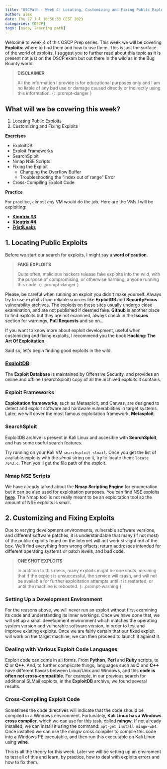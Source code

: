 ```yaml
---
title: "OSCPath - Week 4: Locating, Customizing and Fixing Public Exploits"
author: alex
date: Thu 27 Jul 10:56:33 CEST 2023
categories: [OSCP]
tags: [oscp, learning path]
---
```


Welcome to week 4 of this OSCP Prep series. This week we will be covering **Exploits**: where to find them and how to use them. This is just the surface of the world of exploits. I suggest you to further read about this topic as it is present not just on the OSCP exam but out there in the wild as in the Bug Bounty world.

> **DISCLAIMER** 
>
> All the information I provide is for educational purposes only and I am no liable of any bad use or damage caused directly or indirectly using this information.
{: .prompt-danger }

## What will we be covering this week?

1. Locating Public Exploits
2. Customizing and Fixing Exploits

**Exercises**

- ExploitDB
- Exploit Frameworks
- SearchSploit
- Nmap NSE Scripts
- Fixing the Exploit
    - Changing the Overflow Buffer
    - Troubleshooting the "index out of range" Error
- Cross-Compiling Exploit Code

**Practice**

For practice, almost any VM would do the job. Here are the VMs I will be exploiting:

- **[Kioptrix #3](/posts/2023-07-28-kioptrix-3-walkthrough/)** 
- **[Kioptrix #4](/posts/2023-07-28-kioptrix-4-walkthrough/)**
- **[FristiLeaks](/posts/2023-07-28-fristileaks-walkthrough/)**

## 1. Locating Public Exploits

Before we start our search for exploits, I might say a **word of caution**. 

> **FAKE EXPLOITS** 
>
> Quite often, malicious hackers release fake exploits into the wild, with the purpose of compromising, or otherwise harming, anyone running this code.
{: .prompt-danger }

Please, be careful when running an exploit you didn't make yourself. Always try to use exploits from reliable sources like **ExploitDB** and **SecurityFocus** vulnerability archives. The exploits on these sites usually undergo close examination, and are not published if deemed fake. **Github** is another place to find exploits but they are not examined, always check in the **Issues** section for warnings, **Pull Requests** and so on...

If you want to know more about exploit development, useful when customizing and fixing exploits, I recommend you the book **Hacking: The Art Of Exploitation**.

Said so, let's begin finding good exploits in the wild.

### [ExploitDB](https://www.exploit-db.com/)

The **Exploit Database** is maintained by Offensive Security, and provides an online and offline (SearchSploit) copy of all the archived exploits it contains. 

### Exploit Frameworks

**Exploitation frameworks**, such as Metasploit, and Canvas, are designed to detect and exploit software and hardware vulnerabilities in target systems. Later, we will cover the most famous exploitation framework, **Metasploit**. 

### SearchSploit

ExploitDB archive is present in Kali Linux and accesible with **SearchSploit**, and has some useful search features. 

Try running on your Kali VM `searchsploit slmail`. Once you get the list of available exploits with the *slmail* string on it, try to locate them: `locate /643.c`. Then you'll get the file path of the exploit.

### Nmap NSE Scripts

We have already talked about the **Nmap Scripting Engine** for enumeration but it can be also used for exploitation purposes. You can find NSE exploits **[here](https://nmap.org/nsedoc/categories/exploit.html)**. The Nmap tool is not really meant to be an exploitation tool so the amount of NSE exploits is small. 

## 2. Customizing and Fixing Exploits

Due to varying development environments, vulnerable software versions, and different software patches, it is understandable that many (if not most) of the public exploits found on the Internet will not work straight out of the box. We’ll find everything from wrong offsets, return addresses intended for different operating systems or patch levels, and bad code.

> **ONE SHOT EXPLOITS** 
>
> In addition to this mess, many exploits might be one shots, meaning that if the exploit is unsuccessful, the service will crash, and will not be available for further exploitation attempts until it is restarted, or until the machine is rebooted.
{: .prompt-warning }

### Setting Up a Development Environment

For the reasons above, we will never run an exploit without first examining its code and understanding its inner workings. Once we have done that, we will set up a small development environment which matches the operating system version and vulnerable software version, in order to test and improve existing exploits. Once we are fairly certain that our fixed exploit will work on the target machine, we can then proceed to launch it against it.

### Dealing with Various Exploit Code Languages

Exploit code can come in all forms. From **Python**, **Perl** and **Ruby** scripts, to **C** or **C++**. And, to further complicate things, languages such as **C** and **C++** have different flavors between Linux/Unix and Windows, and this **code is often not cross-compatible**. For example, in our previous search for additional SLMail exploits, in the **ExploitDB** archive, we found several results.

### Cross-Compiling Exploit Code

Sometimes the code directives will indicate that the code should be compiled in a Windows environment. Fortunately, **Kali Linux has a Windows cross compiler**, which we can use for this task, called **mingw**. If not already installed, we can install it using the command: `apt-get install mingw-w64`. Once installed we can use the mingw cross compiler to compile this code into a Windows PE executable, and then run this executable on Kali Linux using **wine**.

This is all the theory for this week. Later we will be setting up an enviroment to test all of this and learn, by practice, how to deal with exploits errors and how to fix them.